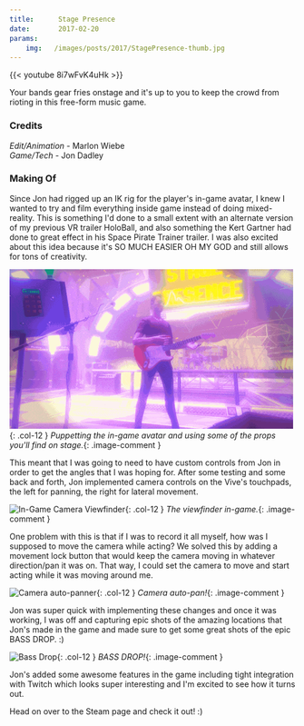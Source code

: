 ```yaml
---
title:      Stage Presence
date:       2017-02-20
params:
    img:   /images/posts/2017/StagePresence-thumb.jpg
---
```


{{< youtube 8i7wFvK4uHk >}}

Your bands gear fries onstage and it's up to you to keep the crowd from rioting in this free-form music game.

### Credits  

_Edit/Animation_ - Marlon Wiebe  
_Game/Tech_ - Jon Dadley  

### Making Of  

Since Jon had rigged up an IK rig for the player's in-game avatar, I knew I wanted to try and film everything inside game instead of doing mixed-reality.  This is something I'd done to a small extent with an alternate version of my previous VR trailer HoloBall, and also something the Kert Gartner had done to great effect in his Space Pirate Trainer trailer.  I was also excited about this idea because it's SO MUCH EASIER OH MY GOD and still allows for tons of creativity.

![Avatar](StagePresence-props.gif){: .col-12 }
_Puppetting the in-game avatar and using some of the props you'll find on stage._{: .image-comment }

This meant that I was going to need to have custom controls from Jon in order to get the angles that I was hoping for.  After some testing and some back and forth, Jon implemented camera controls on the Vive's touchpads, the left for panning, the right for lateral movement.

![In-Game Camera Viewfinder](StagePresence-viewfinder.gif){: .col-12 }
_The viewfinder in-game._{: .image-comment }

One problem with this is that if I was to record it all myself, how was I supposed to move the camera while acting?  We solved this by adding a movement lock button that would keep the camera moving in whatever direction/pan it was on.  That way, I could set the camera to move and start acting while it was moving around me.

![Camera auto-panner](StagePresence-camera.gif){: .col-12 }
_Camera auto-pan!_{: .image-comment }

Jon was super quick with implementing these changes and once it was working, I was off and capturing epic shots of the amazing locations that Jon's made in the game and made sure to get some great shots of the epic BASS DROP. :)

![Bass Drop](StagePresence-bass.gif){: .col-12 }
_BASS DROP!_{: .image-comment }

Jon's added some awesome features in the game including tight integration with Twitch which looks super interesting and I'm excited to see how it turns out.

Head on over to the Steam page and check it out! :)
